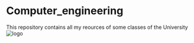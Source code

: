 # Computer_engineering
This repository contains all my reources of some classes of the University
![logo](https://upload.wikimedia.org/wikipedia/commons/thumb/d/d9/Logo_del_ITAM.svg/2560px-Logo_del_ITAM.svg.png)
